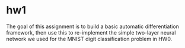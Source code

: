 # hw1

The goal of this assignment is to build a basic automatic differentiation framework, then use this to re-implement the simple two-layer neural network we used for the MNIST digit classification problem in HW0.

